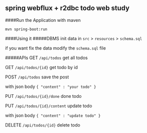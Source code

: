 spring webflux + r2dbc todo web study
---
####Run the Application 
with maven

```sbtshell
mvn spring-boot:run
```

####Using it
#####DBMS
init data in `src` > `resources` > `schema.sql` 

if you want fix the data modify the `schema.sql` file

#####APIs
GET `/api/todos` get all todos

GET `/api/todos/{id}` get todo by id

POST `/api/todos` save the post 

with json body `{ "content" : "your todo" }` 

PUT `/api/todos/{id}/done` done todo

PUT `/api/todos/{id}/content` update todo

with json body `{ "content" : "update todo" }`

DELETE `/api/todos/{id}` delete todo  
